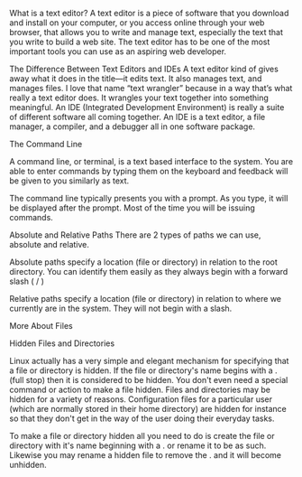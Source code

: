 What is a text editor?
A text editor is a piece of software that you download and install on
your computer, or you access online through your web browser, that
allows you to write and manage text, especially the text that you write
to build a web site. The text editor has to be one of the most
important tools you can use as an aspiring web developer. 

The Difference Between Text
Editors and IDEs
A text editor kind of gives away what it does in the title—it edits text.
It also manages text, and manages files. I love that name “text
wrangler” because in a way that’s what really a text editor does. It
wrangles your text together into something meaningful.
An IDE (Integrated Development Environment) is really a suite of
different software all coming together. An IDE is a text editor, a file
manager, a compiler, and a debugger all in one software package. 

The Command Line

A command line, or terminal, is a text based interface to the system. You are able to enter commands by typing them on the keyboard and feedback will be given to you similarly as text.

The command line typically presents you with a prompt. As you type, it will be displayed after the prompt. Most of the time you will be issuing commands.

Absolute and Relative Paths
There are 2 types of paths we can use, absolute and relative. 

Absolute paths specify a location (file or directory) in relation to the root directory. You can identify them easily as they always begin with a forward slash ( / )

Relative paths specify a location (file or directory) in relation to where we currently are in the system. They will not begin with a slash.

More About Files

Hidden Files and Directories

Linux actually has a very simple and elegant mechanism for specifying that a file or directory is hidden. If the file or directory's name begins with a . (full stop) then it is considered to be hidden. You don't even need a special command or action to make a file hidden. Files and directories may be hidden for a variety of reasons. Configuration files for a particular user (which are normally stored in their home directory) are hidden for instance so that they don't get in the way of the user doing their everyday tasks.

To make a file or directory hidden all you need to do is create the file or directory with it's name beginning with a . or rename it to be as such. Likewise you may rename a hidden file to remove the . and it will become unhidden. 
